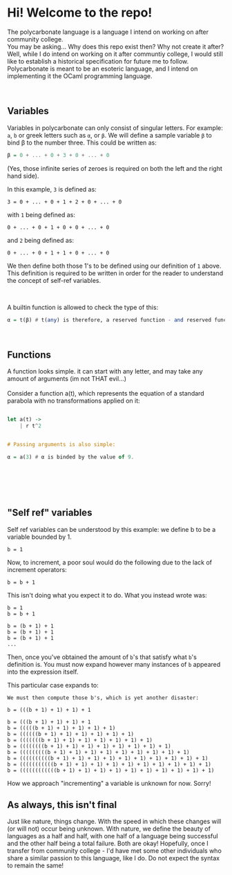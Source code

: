 # Hi! Welcome to the repo!<br>
The polycarbonate language is a language I intend on working on after community college.<br>
You may be asking... Why does this repo exist then? Why not create it after? Well, while I do intend on working on it
after communtiy college, I would still like to establish a historical specification for future me to follow. Polycarbonate is meant to be an esoteric language, and I intend on implementing it the OCaml programming language.

<br>

## Variables
Variables in polycarbonate can only consist of singular letters. For example: `a`, `b` or greek letters such as `α`, or `β`. We will define a sample variable `β` to bind β to the number three. This could be written as:
```hs
β = 0 + ... + 0 + 3 + 0 + ... + 0
```
(Yes, those infinite series of zeroes is required on both the left and the right hand side).

In this example, `3` is defined as:
```apl
3 = 0 + ... + 0 + 1 + 2 + 0 + ... + 0
```

with `1` being defined as:
```apl
0 + ... + 0 + 1 + 0 + 0 + ... + 0
```
and `2` being defined as:
```apl
0 + ... + 0 + 1 + 1 + 0 + ... + 0
```

We then define both those 1's to be defined using our definition of `1` above.
This definition is required to be written in order for the reader to understand the concept of self-ref variables.

<br>

A builtin function is allowed to check the type of this:<br>
```hs
α = t(β) # t(any) is therefore, a reserved function - and reserved functions cannot be overloaded or redfined. 
```


<br>

## Functions
A function looks simple. it can start with any letter, and may take any amount of arguments (im not THAT evil...)
<br>
<br>
Consider a function a(t), which represents the equation of a standard parabola with no transformations applied on it:
```hs

let a(t) ->
    | r t^2


# Passing arguments is also simple:

α = a(3) # α is binded by the value of 9.
```
<br>

<br><br>
## "Self ref" variables
Self ref variables can be understood by this example:
we define b to be a variable bounded by 1.
```apl
b = 1
```

Now, to increment, a poor soul would do the following due to the lack of increment operators:
```apl
b = b + 1
```

This isn't doing what you expect it to do. What you instead wrote was:
```apl
b = 1
b = b + 1

b = (b + 1) + 1
b = (b + 1) + 1
b = (b + 1) + 1
...
```

Then, once you've obtained the amount of `b`'s that satisfy what `b`'s definition is. You must now expand however many instances of `b` appeared into the expression itself.<br>

This particular case expands to:
```apl
We must then compute those b's, which is yet another disaster:

b = (((b + 1) + 1) + 1) + 1

b = (((b + 1) + 1) + 1) + 1
b = (((((b + 1) + 1) + 1) + 1) + 1)
b = ((((((b + 1) + 1) + 1) + 1) + 1) + 1)
b = (((((((b + 1) + 1) + 1) + 1) + 1) + 1) + 1)
b = ((((((((b + 1) + 1) + 1) + 1) + 1) + 1) + 1) + 1)
b = (((((((((b + 1) + 1) + 1) + 1) + 1) + 1) + 1) + 1) + 1)
b = ((((((((((b + 1) + 1) + 1) + 1) + 1) + 1) + 1) + 1) + 1) + 1)
b = (((((((((((b + 1) + 1) + 1) + 1) + 1) + 1) + 1) + 1) + 1) + 1)
b = ((((((((((((b + 1) + 1) + 1) + 1) + 1) + 1) + 1) + 1) + 1) + 1)
```

How we approach "incrementing" a variable is unknown for now. Sorry!
<br>

## As always, this isn't final
Just like nature, things change. With the speed in which these changes will (or will not) occur being unknown. With nature, we define the beauty of languages as a half and half, with one half of a language being successful and the other half being a total failure. Both are okay! Hopefully, once I transfer from community college - I'd have met some other individuals who share
a similar passion to this language, like I do. Do not expect the syntax to remain the same!

